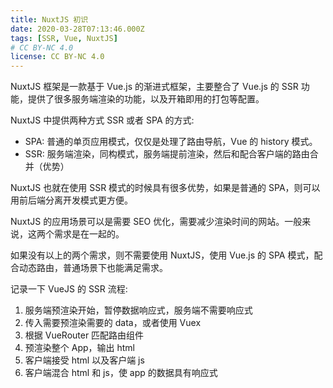 ```yaml
---
title: NuxtJS 初识
date: 2020-03-28T07:13:46.000Z
tags: [SSR, Vue, NuxtJS]
# CC BY-NC 4.0
license: CC BY-NC 4.0
---
```


NuxtJS 框架是一款基于 Vue.js 的渐进式框架，主要整合了 Vue.js 的 SSR 功能，提供了很多服务端渲染的功能，以及开箱即用的打包等配置。

NuxtJS 中提供两种方式 SSR 或者 SPA 的方式:

- SPA: 普通的单页应用模式，仅仅是处理了路由导航，Vue 的 history 模式。
- SSR: 服务端渲染，同构模式，服务端提前渲染，然后和配合客户端的路由合并（优势）

<!-- more -->

NuxtJS 也就在使用 SSR 模式的时候具有很多优势，如果是普通的 SPA，则可以用前后端分离开发模式更方便。

NuxtJS 的应用场景可以是需要 SEO 优化，需要减少渲染时间的网站。一般来说，这两个需求是在一起的。

如果没有以上的两个需求，则不需要使用 NuxtJS，使用 Vue.js 的 SPA 模式，配合动态路由，普通场景下也能满足需求。

记录一下 VueJS 的 SSR 流程:

1. 服务端预渲染开始，暂停数据响应式，服务端不需要响应式
2. 传入需要预渲染需要的 data，或者使用 Vuex
3. 根据 VueRouter 匹配路由组件
4. 预渲染整个 App，输出 html
5. 客户端接受 html 以及客户端 js
6. 客户端混合 html 和 js，使 app 的数据具有响应式
